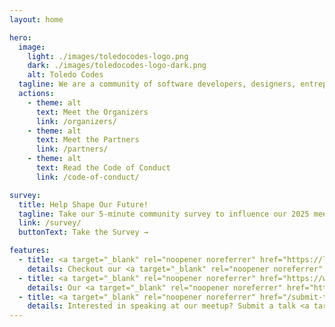 ```yaml
---
layout: home

hero:
  image:
    light: ./images/toledocodes-logo.png
    dark: ./images/toledocodes-logo-dark.png
    alt: Toledo Codes
  tagline: We are a community of software developers, designers, entrepreneurs, and tech enthusiasts in the Toledo area. We meet every month to talk about technology, software development, and more.
  actions:
    - theme: alt
      text: Meet the Organizers
      link: /organizers/
    - theme: alt
      text: Meet the Partners
      link: /partners/
    - theme: alt
      text: Read the Code of Conduct
      link: /code-of-conduct/

survey:
  title: Help Shape Our Future!
  tagline: Take our 5-minute community survey to influence our 2025 meetups and help build the tech community you want to see.
  link: /survey/
  buttonText: Take the Survey →

features:
  - title: <a target="_blank" rel="noopener noreferrer" href="https://lu.ma/toledocodes">Monthly Meetup</a>
    details: Checkout our <a target="_blank" rel="noopener noreferrer" href="https://lu.ma/toledocodes">lu.ma</a> page to RSVP for the next meetup.
  - title: <a target="_blank" rel="noopener noreferrer" href="https://www.youtube.com/@ToledoCodes">Talks</a>
    details: Our <a target="_blank" rel="noopener noreferrer" href="https://www.youtube.com/@ToledoCodes">YouTube channel</a> will livestream talks and let you browse past talks.
  - title: <a target="_blank" rel="noopener noreferrer" href="/submit-talk/">Submit a talk</a>
    details: Interested in speaking at our meetup? Submit a talk <a target="_blank" rel="noopener noreferrer" href="/submit-talk/">here</a>! Talks of all types and skill levels are welcome.
---
```

